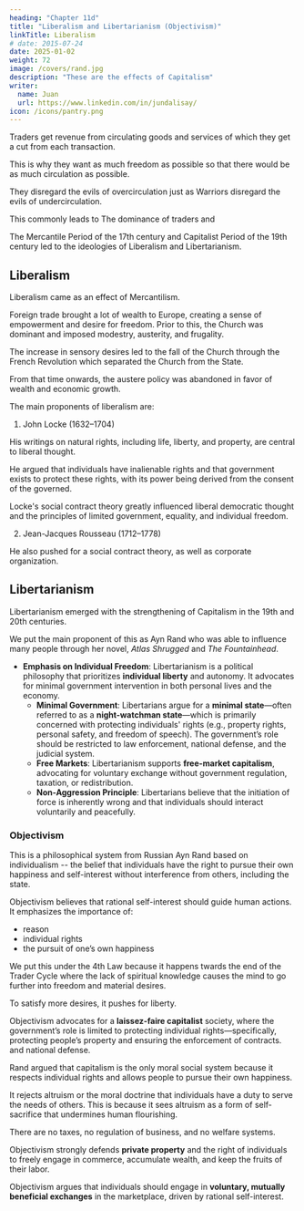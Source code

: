 ```yaml
---
heading: "Chapter 11d"
title: "Liberalism and Libertarianism (Objectivism)"
linkTitle: Liberalism  
# date: 2015-07-24
date: 2025-01-02
weight: 72
image: /covers/rand.jpg
description: "These are the effects of Capitalism"
writer:
  name: Juan
  url: https://www.linkedin.com/in/jundalisay/
icon: /icons/pantry.png
---
```



Traders get revenue from circulating goods and services of which they get a cut from each transaction. 

This is why they want as much freedom as possible so that there would be as much circulation as possible. 

They disregard the evils of overcirculation just as Warriors disregard the evils of undercirculation. 

This commonly leads to 
The dominance of traders and 


The Mercantile Period of the 17th century and Capitalist Period of the 19th century led to the ideologies of Liberalism and Libertarianism.



## Liberalism

Liberalism came as an effect of Mercantilism.

Foreign trade brought a lot of wealth to Europe, creating a sense of empowerment and desire for freedom. Prior to this, the Church was dominant and imposed modestry, austerity, and frugality.  

The increase in sensory desires led to the fall of the Church through the French Revolution which separated the Church from the State. 

From that time onwards, the austere policy was abandoned in favor of wealth and economic growth.

The main proponents of liberalism are:

1. John Locke (1632–1704)

His writings on natural rights, including life, liberty, and property, are central to liberal thought.

He argued that individuals have inalienable rights and that government exists to protect these rights, with its power being derived from the consent of the governed.

Locke's social contract theory greatly influenced liberal democratic thought and the principles of limited government, equality, and individual freedom.

2. Jean-Jacques Rousseau (1712–1778)

 <!-- - While Rousseau is sometimes considered more associated with democratic theory and republicanism, his ideas on the **general will** and **popular sovereignty** influenced the liberal tradition of thought. -->

He also pushed for a social contract theory, as well as corporate organization. 



## Libertarianism

Libertarianism emerged with the strengthening of Capitalism in the 19th and 20th centuries. 

We put the main proponent of this as Ayn Rand who was able to influence many people through her novel, *Atlas Shrugged* and *The Fountainhead*. 

  - **Emphasis on Individual Freedom**: Libertarianism is a political philosophy that prioritizes **individual liberty** and autonomy. It advocates for minimal government intervention in both personal lives and the economy.
     - **Minimal Government**: Libertarians argue for a **minimal state**—often referred to as a **night-watchman state**—which is primarily concerned with protecting individuals' rights (e.g., property rights, personal safety, and freedom of speech). The government’s role should be restricted to law enforcement, national defense, and the judicial system.
     - **Free Markets**: Libertarianism supports **free-market capitalism**, advocating for voluntary exchange without government regulation, taxation, or redistribution.
     - **Non-Aggression Principle**: Libertarians believe that the initiation of force is inherently wrong and that individuals should interact voluntarily and peacefully.

<!--    - **Key Principles**:
     - **Private property rights**
     - **Freedom of choice**
     - **Self-ownership**
     - **Non-interventionist policies** -->

### Objectivism

This is a philosophical system from Russian Ayn Rand based on individualism -- the belief that individuals have the right to pursue their own happiness and self-interest without interference from others, including the state.

Objectivism believes that rational self-interest should guide human actions. It emphasizes the importance of:
- reason
- individual rights
- the pursuit of one’s own happiness

We put this under the 4th Law because it happens twards the end of the Trader Cycle where the lack of spiritual knowledge causes the mind to go further into freedom and material desires. 

To satisfy more desires, it pushes for liberty. 

Objectivism advocates for a **laissez-faire capitalist** society, where the government’s role is limited to protecting individual rights—specifically, protecting people’s property and ensuring the enforcement of contracts. and national defense.

Rand argued that capitalism is the only moral social system because it respects individual rights and allows people to pursue their own happiness.

<!-- - **Ethics of Rational Self-Interest**: Objectivism is grounded in an ethical theory of **rational self-interest**, where the pursuit of one's own happiness is considered the highest moral purpose. This contrasts with altruistic ideologies that prioritize the well-being of others over the individual’s own desires. -->

It rejects altruism or the moral doctrine that individuals have a duty to serve the needs of others. This is because it sees altruism as a form of self-sacrifice that undermines human flourishing.

There are no taxes, no regulation of business, and no welfare systems.

Objectivism strongly defends **private property** and the right of individuals to freely engage in commerce, accumulate wealth, and keep the fruits of their labor.

Objectivism argues that individuals should engage in **voluntary, mutually beneficial exchanges** in the marketplace, driven by rational self-interest.


<!-- 1. **John Locke** (1632–1704) - As with liberalism, Locke's ideas on **natural rights** (life, liberty, and property) and the limited role of government laid the groundwork for **libertarian principles**, especially his emphasis on the protection of individual freedom and the non-aggression principle.

2. **Murray Rothbard** (1926–1995) - Often considered the **founder of modern libertarianism**:
   - Rothbard, an economist and political theorist, advanced the **anarcho-capitalist** form of libertarianism. His work emphasized the **absolute rights of the individual**, advocating for a stateless society where private property and voluntary exchange govern all interactions.
   - His book, *Man, Economy, and State* (1962), and his role in the **Austrian School of Economics** played a major role in developing the libertarian tradition of **free-market capitalism** and **minimal government intervention**. -->

<!-- 3. **Ayn Rand** (1905–1982) - While not always considered a "classic" libertarian (since she advocated for a minimal government), her **Objectivist philosophy** has significantly influenced libertarian thought, particularly her defense of **rational self-interest** and **capitalism**. She is well-known for her books *Atlas Shrugged* and *The Fountainhead*.

4. **Friedrich Hayek** (1899–1992) - While primarily an economist, Hayek’s work on the dangers of central planning and his advocacy for **limited government** and **individual liberty** made him a key intellectual influence on modern libertarian thought. His book, *The Road to Serfdom* (1944), critiqued socialist and interventionist policies, arguing that they would lead to totalitarianism and the erosion of individual freedoms. -->

<!-- 
| **Aspect**                  | **Neoliberalism**                              | **Objectivism**                               |
|-----------------------------|------------------------------------------------|----------------------------------------------|
| **Philosophical Basis**      | Focuses on **market efficiency**, limited government, and individual responsibility. | A complete **philosophy** based on **rational self-interest**, individual rights, and laissez-faire capitalism. |
| **Role of Government**       | Advocates for a **minimal government**, but allows for some regulation and intervention in certain sectors (e.g., security, education). | Advocates for a **minimal government** whose only role is to protect individual rights (property rights, enforcing contracts, national defense). |
| **Economic System**          | Supports **market-oriented capitalism** with some degree of state intervention, such as privatization and deregulation. | Advocates for **laissez-faire capitalism**, with no government intervention in the economy. |
| **Welfare and Redistribution** | **Opposes** state-run welfare programs, encourages private solutions. | **Rejects** all forms of welfare or redistribution, emphasizing personal responsibility and voluntary charity. |
| **Individual Rights**        | Supports **individual freedom** but within a framework of competitive markets and state regulation to maintain stability. | Central to Objectivism; **individual rights** (including property rights) are paramount, with no compromise for collective or altruistic goals. |
| **View on Altruism**         | Generally **neutral or dismissive** of state-sponsored altruism (e.g., welfare programs), but may accept some government support for the disadvantaged. | **Strongly rejects altruism** as a moral doctrine and holds that individuals should act for their own rational self-interest. |
| **Globalization**            | Supports **global trade** and open markets as part of economic efficiency and competition. | Supports **free trade** but places less emphasis on globalization per se—focus is on individual rights and economic freedom. |
| **Examples of Policy**       | **Reaganomics**, **Thatcherism**, **World Bank** reforms promoting free markets, privatization, and deregulation. | **Ayn Rand’s philosophy** often advocated for minimal government involvement and a purely **free market system** without government interference. |


1. **Philosophical Foundation**:  
   - Neoliberalism is primarily an **economic and political theory** focused on promoting free markets, deregulation, and limited government intervention in the economy.  
   - Objectivism, on the other hand, is a **comprehensive philosophy** that encompasses ethics, metaphysics, epistemology, and politics. It emphasizes **individualism** and rational self-interest as the guiding principles of human life and society.

2. **Government's Role**:  
   - Neoliberalism supports a **minimal government**, but it often allows for some form of state regulation (e.g., infrastructure, welfare, market rules) to ensure stability.  
   - Objectivism advocates for an even **smaller government**, limited to only the protection of individual rights through the **military**, **police**, and **courts**. It believes that the government should not interfere in any other aspect of life or the economy.

3. **Welfare**:  
   - Neoliberalism seeks to **reduce or privatize welfare** programs but does not advocate for their complete abolition. It encourages market-based solutions to social problems.  
   - Objectivism **completely rejects welfare** programs and sees them as a form of coercion that violates individual rights. It advocates for voluntary charity, but not as a moral duty.

4. **Market Regulation**:  
   - Neoliberalism allows for some **market regulation** to ensure competition and prevent abuses (e.g., antitrust laws, environmental protections).  
   - Objectivism, in contrast, argues for **no government regulation** in markets, insisting that voluntary transactions and competition should be entirely unrestricted.

---

### **Conclusion**:
While **Neoliberalism** and **Objectivism** share some common ground in their support for **free-market capitalism** and **individual freedom**, they differ significantly in their underlying philosophical principles and approaches to government intervention. Neoliberalism is more pragmatic and focused on economic policies to manage market efficiency, while Objectivism is a **comprehensive philosophy** that demands a very limited government with an ethical foundation rooted in **rational self-interest**. Objectivism advocates for a purely **laissez-faire capitalist society**, with **no government interference** in the economy or personal lives, whereas Neoliberalism permits some level of government action if it facilitates economic growth and competition. -->